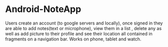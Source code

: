 # Android-NoteApp
Users create an account (to google servers and locally), once signed in they are able to add notes(text or microphone), view them in a list
, delete any as well as add picture to their profile and see their location all contained in fragments on a navigation bar.
Works on phone, tablet and watch.
